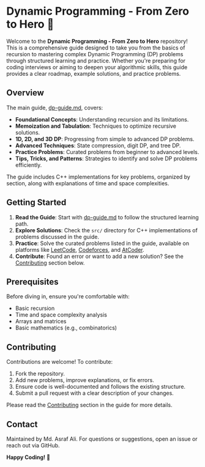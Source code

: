# Dynamic Programming - From Zero to Hero 🚀

Welcome to the **Dynamic Programming - From Zero to Hero** repository! This is a comprehensive guide designed to take you from the basics of recursion to mastering complex Dynamic Programming (DP) problems through structured learning and practice. Whether you're preparing for coding interviews or aiming to deepen your algorithmic skills, this guide provides a clear roadmap, example solutions, and practice problems.

## Overview

The main guide, [dp-guide.md](dp-guide.md), covers:
- **Foundational Concepts**: Understanding recursion and its limitations.
- **Memoization and Tabulation**: Techniques to optimize recursive solutions.
- **1D, 2D, and 3D DP**: Progressing from simple to advanced DP problems.
- **Advanced Techniques**: State compression, digit DP, and tree DP.
- **Practice Problems**: Curated problems from beginner to advanced levels.
- **Tips, Tricks, and Patterns**: Strategies to identify and solve DP problems efficiently.

The guide includes C++ implementations for key problems, organized by section, along with explanations of time and space complexities.


## Getting Started

1. **Read the Guide**: Start with [dp-guide.md](dp-guide.md) to follow the structured learning path.
2. **Explore Solutions**: Check the `src/` directory for C++ implementations of problems discussed in the guide.
3. **Practice**: Solve the curated problems listed in the guide, available on platforms like [LeetCode](https://leetcode.com/), [Codeforces](https://codeforces.com/), and [AtCoder](https://atcoder.jp/).
4. **Contribute**: Found an error or want to add a new solution? See the [Contributing](#contributing) section below.

## Prerequisites

Before diving in, ensure you're comfortable with:
- Basic recursion
- Time and space complexity analysis
- Arrays and matrices
- Basic mathematics (e.g., combinatorics)

## Contributing

Contributions are welcome! To contribute:
1. Fork the repository.
2. Add new problems, improve explanations, or fix errors.
3. Ensure code is well-documented and follows the existing structure.
4. Submit a pull request with a clear description of your changes.

Please read the [Contributing](dp-guide.md#contributing) section in the guide for more details.

## Contact

Maintained by Md. Asraf Ali. For questions or suggestions, open an issue or reach out via GitHub.

**Happy Coding! 🎯**